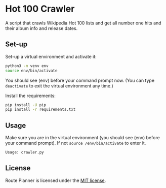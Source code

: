 # Hot 100 Crawler

A script that crawls Wikipedia Hot 100 lists and get all number one hits and their album info and release dates.

## Set-up

Set-up a virtual environment and activate it:

```bash
python3 -m venv env
source env/bin/activate
```

You should see (env) before your command prompt now. (You can type `deactivate` to exit the virtual environment any time.)

Install the requirements:

```bash
pip install -U pip
pip install -r requirements.txt
```

## Usage

Make sure you are in the virtual environment (you should see (env) before your command prompt). If not `source /env/bin/activate` to enter it.

```bash
Usage: crawler.py
```

## License

Route Planner is licensed under the [MIT license](https://github.com/danrneal/route-planner/blob/master/LICENSE).
